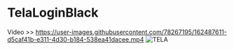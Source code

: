 # TelaLoginBlack
Vídeo >> https://user-images.githubusercontent.com/78267195/162487611-d5caf41b-e311-4d30-b184-538ea41dacee.mp4
![TELA](https://user-images.githubusercontent.com/78267195/162484392-76d82969-630e-4a54-be2b-88cc2dfca090.png)
